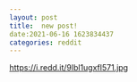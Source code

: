 ```yaml
--- 
layout: post 
title:  new post! 
date:2021-06-16 1623834437 
categories: reddit 
--- 
```

https://i.redd.it/9lbl1ugxfl571.jpg